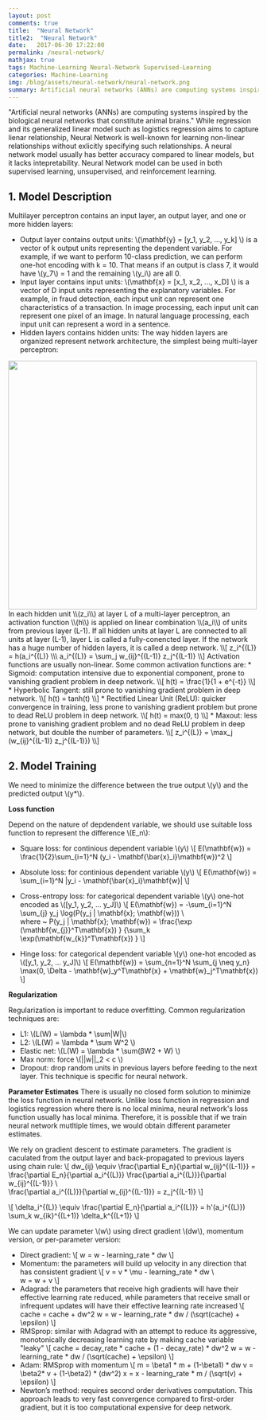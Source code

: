 ```yaml
---
layout: post
comments: true
title:  "Neural Network"
title2:  "Neural Network"
date:   2017-06-30 17:22:00
permalink: /neural-network/
mathjax: true
tags: Machine-Learning Neural-Network Supervised-Learning
categories: Machine-Learning
img: /blog/assets/neural-network/neural-network.png
summary: Artificial neural networks (ANNs) are computing systems inspired by the biological neural networks that constitute animal brains...
---
```



"Artificial neural networks (ANNs) are computing systems inspired by the biological neural networks that constitute animal brains." While regression and its generalized linear model such as logistics regression aims to capture lienar relationship, Neural Network is well-known for learning non-linear relationships without exlicitly specifying such relationships. A neural network model usually has better accuracy compared to linear models, but it lacks intepretability. Neural Network model can be used in both supervised learning, unsupervised, and reinforcement learning.

## 1. Model Description
Multilayer perceptron contains an input layer, an output layer, and one or more hidden layers:
* Output layer contains output units: \\(\mathbf{y} = [y_1, y_2, ..., y_k] \\) is a vector of k output units representing the dependent variable. For example, if we want to perform 10-class prediction, we can perform one-hot encoding with k = 10. That means if an output is class 7, it would have \\(y_7\\) = 1 and the remaining \\(y_i\\) are all 0.
* Input layer contains input units: \\(\mathbf{x} = [x_1, x_2, ..., x_D] \\) is a vector of D input units representing the explanatory variables. For example, in fraud detection, each input unit can represent one characteristics of a transaction. In image processing, each input unit can represent one pixel of an image. In natural language processing, each input unit can represent a word in a sentence.
* Hidden layers contains hidden units: The way hidden layers are organized represent network architecture, the simplest being multi-layer perceptron:
<div class="imgcap">
<div >
    <img src="/blog/assets/neural-network/mlp.jpg" width = "500">
</div>
</div>
In each hidden unit \\(z_i\\) at layer L of a multi-layer perceptron, an activation function \\(h\\) is applied on linear combination \\(a_i\\) of units from previous layer (L-1). If all hidden units at layer L are connected to all units at layer (L-1), layer L is called a fully-conencted layer. If the network has a huge number of hidden layers, it is called a deep network.
\\[
z_i^{(L)} = h(a_i^{(L)} \\\
a_i^{(L)} = \sum_j w_{ij}^{(L-1)} z_j^{(L-1)}
\\]
Activation functions are usually non-linear. Some common activation functions are:
  * Sigmoid: computation intensive due to exponential component, prone to vanishing gradient problem in deep network.
  \\[
h(t) = \frac{1}{1 + e^{-t}}
\\]
  * Hyperbolic Tangent: still prone to vanishing gradient problem in deep network.
\\[
h(t) = tanh(t)
\\]
  * Rectified Linear Unit (ReLU): quicker convergence in training, less prone to vanishing gradient problem but prone to dead ReLU problem in deep network.
\\[
h(t) = max(0, t)
\\]
  * Maxout: less prone to vanishing gradient problem and no dead ReLU problem in deep network, but double the number of parameters.
\\[
z_i^{(L)} = \max_j (w_{ij}^{(L-1)} z_j^{(L-1)})
\\]
  
## 2. Model Training
We need to minimize the difference between the true output \\(y\\) and the predicted output \\(y*\\).

__Loss function__

Depend on the nature of depdendent variable, we should use suitable loss function to represent the difference \\(E_n\\):
* Square loss: for continious dependent variable \\(y\\)
\\[
E(\mathbf{w}) = \frac{1}{2}\sum_{i=1}^N (y\_i - \mathbf{\bar{x}\_i}\mathbf{w})^2
\\]

* Absolute loss: for continious dependent variable \\(y\\)
\\[
E(\mathbf{w}) = \sum_{i=1}^N \|y\_i - \mathbf{\bar{x}\_i}\mathbf{w}\|
\\]

* Cross-entropy loss: for categorical dependent variable \\(y\\) one-hot encoded as \\([y_1, y_2, ... y_J]\\)
\\[
E(\mathbf{w}) = -\sum_{i=1}^N \sum\_{j} y_j \log(P(y_j \| \mathbf{x}; \mathbf{w})) \\\
where ~ P(y_j \| \mathbf{x}; \mathbf{w}) = \frac{\exp (\mathbf{w\_{j}}^T\mathbf{x}) } {\sum_k \exp(\mathbf{w\_{k}}^T\mathbf{x}) }
\\]

* Hinge loss: for categorical dependent variable \\(y\\) one-hot encoded as \\([y_1, y_2, ... y_J]\\)
\\[
E(\mathbf{w}) = \sum_{n=1}^N \sum\_{j \neq y_n} \max(0, \Delta - \mathbf{w}\_y^T\mathbf{x} + \mathbf{w}\_j^T\mathbf{x})
\\]

__Regularization__

Regularization is important to reduce overfitting. Common regularization techniques are:
* L1: \\(L(W) = \lambda * \sum\|W\|\\)
* L2: \\(L(W) = \lambda * \sum W^2 \\)
* Elastic net:  \\(L(W) = \lambda * \sum(βW2 + W) \\)
* Max norm: force \\(||w||\_2 < c \\)
* Dropout: drop random units in previous layers before feeding to the next layer. This technique is specific for neural network.

__Parameter Estimates__
There is usually no closed form solution to minimize the loss function in neural network. Unlike loss function in regression and logistics regression where there is no local minima, neural network's loss function usually has local minima. Therefore, it is possible that if we train neural network mutltiple times, we would obtain different parameter estimates.

We rely on gradient descent to estimate parameters. The gradient is caculated from the output layer and back-propagated to previous layers using chain rule:
\\[
dw_{ij} \equiv \frac{\partial E_n}{\partial w_{ij}^{(L-1)}} = \frac{\partial E_n}{\partial a_i^{(L)}} \frac{\partial a_i^{(L)}}{\partial w_{ij}^{(L-1)}} \\\
\frac{\partial a_i^{(L)}}{\partial w_{ij}^{(L-1)}} = z_j^{(L-1)}
\\]

\\[
\delta_i^{(L)} \equiv \frac{\partial E_n}{\partial a_i^{(L)}} = h'(a_i^{(L)}) \sum_k w_{ik}^{(L+1)} \delta_k^{(L+1)}
\\]

We can update parameter \\(w\\) using direct gradient \\(dw\\), momentum version, or per-parameter version:
* Direct gradient:
\\[
w = w - learning_rate * dw
\\]
* Momentum: the parameters will build up velocity in any direction that has consistent gradient
\\[
v = v * \mu - learning_rate * dw \\\
w = w + v
\\]
* Adagrad: the parameters that receive high gradients will have their effective learning rate reduced, while parameters that receive small or infrequent updates will have their effective learning rate increased
\\[
cache = cache + dw^2
w = w - learning_rate * dw / (\sqrt(cache) + \epsilon)
\\]
* RMSprop: similar with Adagrad with an attempt to reduce its aggressive, monotonically decreasing learning rate by making cache variable "leaky"
\\[
cache = decay_rate * cache + (1 - decay_rate) * dw^2
w = w - learning_rate * dw / (\sqrt(cache) + \epsilon)
\\]
* Adam: RMSprop with momentum
\\[
m = \beta1 * m + (1-\beta1) * dw
v = \beta2* v + (1-\beta2) * (dw^2)
x = x - learning_rate * m / (\sqrt(v) + \epsilon)
\\]
* Newton’s method: requires second order derivatives computation. This approach leads to very fast convergence compared to first-order gradient, but it is too computational expensive for deep network.


